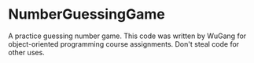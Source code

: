 # NumberGuessingGame
A practice guessing number game. 
This code was written by WuGang for object-oriented programming course assignments.
Don't steal code for other uses.
